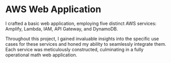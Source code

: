 # AWS Web Application

I crafted a basic web application, employing five distinct AWS services: Amplify, Lambda, IAM, API Gateway, and DynamoDB. 

Throughout this project, I gained invaluable insights into the specific use cases for these services and honed my ability to seamlessly integrate them. Each service was meticulously constructed, culminating in a fully operational math web application.
